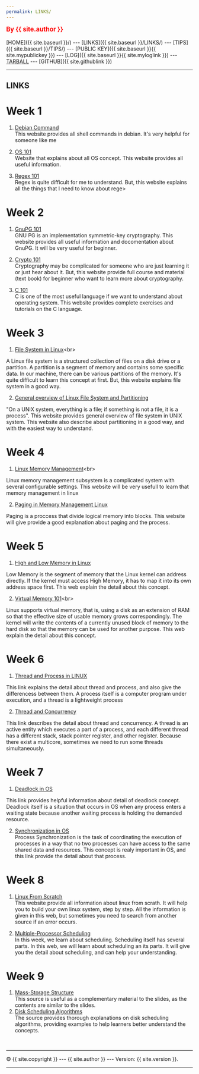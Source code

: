 ```yaml
---
permalink: LINKS/
---
```

<span style="color:red; font-weight:bold; font-size:larger;">By {{ site.author }}</span>
<br><br>
[HOME]({{ site.baseurl }}/) ---
[LINKS]({{ site.baseurl }}/LINKS/) ---
[TIPS]({{ site.baseurl }}/TIPS/) ---
[PUBLIC KEY]({{ site.baseurl }}{{ site.mypublickey }}) ---
[LOG]({{ site.baseurl }}{{ site.myloglink }}) ---
[TARBALL](SandBox/cbkadal.tar.xz) ---
[GITHUB]({{ site.githublink }})
<br>
<hr>

## LINKS

# Week 1

1. [Debian Command](https://wiki.debian.org/ShellCommands)<br>
This website provides all shell commands in debian. It's very helpful for someone like me

2. [OS 101](https://www.tutorialspoint.com/operating_system/index.htm)<br>
Website that explains about all OS concept. This website provides all useful information.

3. [Regex 101](https://regex101.com/)<br>
Regex is quite difficult for me to understand. But, this website explains all the things that I need to know about rege>

# Week 2

1. [GnuPG 101](https://www.gnupg.org/documentation/howtos.html)<br>
GNU PG is an implementation symmetric-key cryptography. This website provides all useful information and docomentation about GnuPG. It will be very useful for beginner.

2. [Crypto 101](https://www.crypto101.io/)<br>
Cryptography may be complicated for someone who are just learning it or just hear about it. But, this website provide full course and material (text book) for beginner who want to learn more about cryptography.

3. [C 101](https://www.w3schools.com/c/index.php)<br>
C is one of the most useful language if we want to understand about operating system. This website provides complete exercises and tutorials on the C language. 

# Week 3
1. [File System in Linux](https://www.javatpoint.com/linux-file-system#:~:text=What%20is%20the%20Linux%20File,more%20information%20about%20a%20file.)<br>

A Linux file system is a structured collection of files on a disk drive or a partition. A partition is a segment of memory and contains some specific data. In our machine, there can be various partitions of the memory. It's quite difficult to learn this concept at first. But, this website explains file system in a good way.

2. [General overview of Linux File System and Partitioning](https://tldp.org/LDP/intro-linux/html/sect_03_01.html)<br>

"On a UNIX system, everything is a file; if something is not a file, it is a process". This website provides general overview of file system in UNIX system. This website also describe about partitioning in a good way, and with the easiest way to understand.
# Week 4

1. [Linux Memory Management](https://www.javatpoint.com/linux-memory-management#:~:text=The%20subsystem%20of%20Linux%20memory,programs%20and%20kernel%20internal%20structures.)<br>

Linux memory management subsystem is a complicated system with several configurable settings. This website will be very usefull to learn that memory management in linux

2. [Paging in Memory Management Linux](https://0xax.gitbooks.io/linux-insides/content/Theory/linux-theory-1.html)<br>

Paging is a proccess that divide logical memory into blocks. This website will give provide a good explanation about paging and the process.

# Week 5

1. [High and Low Memory in Linux](https://unix.stackexchange.com/questions/4929/what-are-high-memory-and-low-memory-on-linux)<br>

Low Memory is the segment of memory that the Linux kernel can address directly. If the kernel must access High Memory, it has to map it into its own address space first. This web explain the detail about this concept.

2. [Virtual Memory 101](https://tldp.org/LDP/sag/html/vm-intro.html#:~:text=Linux%20supports%20virtual%20memory%2C%20that,be%20used%20for%20another%20purpose.)<br>

Linux supports virtual memory, that is, using a disk as an extension of RAM so that the effective size of usable memory grows correspondingly. The kernel will write the contents of a currently unused block of memory to the hard disk so that the memory can be used for another purpose. This web explain the detail about this concept.

# Week 6

1. [Thread and Process in LINUX](https://www.baeldung.com/linux/process-vs-thread)<br>

This link explains the detail about thread and process, and also give the differencess between them. A process itself is a computer program under execution, and a thread is a 
lightweight process

2. [Thread and Concurrency](https://medium.com/@akhandmishra/operating-system-threads-and-concurrency-aec2036b90f8)<br>

This link describes the detail about thread and concurrency. A thread is an active entity which executes a part of a process, and each different thread has a different stack, stack pointer register, and other register. Because there exist a multicore, sometimes we need to run some threads simultaneously.
# Week 7

1. [Deadlock in OS](https://www.guru99.com/deadlock-in-operating-system.html)<br>

This link provides helpful information about detail of deadlock concept.
Deadlock itself is a situation that occurs in OS when any process enters a waiting state because another waiting process is holding the demanded resource. 


2. [Synchronization in OS](https://www.guru99.com/process-synchronization.html)<br>
Process Synchronization is the task of coordinating the execution of processes in a way that no two processes can have access to the same shared data and resources. This concept is realy important in OS, and this link provide the detail about that process.

# Week 8
1. [Linux From Scratch](https://www.linuxfromscratch.org/lfs/view/11.0/)<br>
This website provide all information about linux from scrath. It will help you to build your own linux system, step by step. All the information is given in this web, but sometimes you need to search from another source if an error occurs.

2. [Multiple-Processor Scheduling](https://www.geeksforgeeks.org/multiple-processor-scheduling-in-operating-system/)<br>
In this week, we learn about scheduling. Scheduling itself has several parts. In this web, we will learn about scheduling an its parts. It will give you the detail about scheduling, and can help your understanding.

# Week 9
1. [Mass-Storage Structure](https://www.cs.uic.edu/~jbell/CourseNotes/OperatingSystems/10_MassStorage.html)<br>
This source is useful as a complementary material to the slides, as the contents are similar to the slides.
2. [Disk Scheduling Algorithms](https://www.101computing.net/disk-scheduling-algorithms/)<br>
The source provides thorough explanations on disk scheduling algorithms, providing examples to help learners better understand the concepts.
<br>
<hr>
&copy; {{ site.copyright }} --- {{ site.author }} --- Version: {{ site.version }}.
<hr>
<br>
